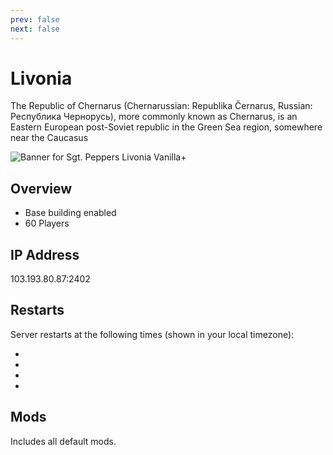 ```yaml
---
prev: false
next: false
---
```

# Livonia

The Republic of Chernarus (Chernarussian: Republika Černarus, Russian: Республика Чернорусь), more commonly known as Chernarus, is an Eastern European post-Soviet republic in the Green Sea region, somewhere near the Caucasus

![Banner for Sgt. Peppers Livonia Vanilla+](https://cdn.battlemetrics.com/b/horizontal500x80px/26404375.png?foreground=%23EEEEEE&background=%23222222&lines=%23333333&linkColor=%231185ec&chartColor=%23FF0700)

## Overview
- Base building enabled
- 60 Players

## IP Address
103.193.80.87:2402

## Restarts
<div class="restart-times">
  <p>Server restarts at the following times (shown in your local timezone):</p>
  <ul>
    <li><LocalTime utcTime="2025-03-24T13:05:00Z" format="HH:mm" /></li>
    <li><LocalTime utcTime="2025-03-24T19:05:00Z" format="HH:mm" /></li>
    <li><LocalTime utcTime="2025-03-24T01:05:00Z" format="HH:mm" /></li>
    <li><LocalTime utcTime="2025-03-24T07:05:00Z" format="HH:mm" /></li>
  </ul>
</div>

## Mods
Includes all default mods. 
